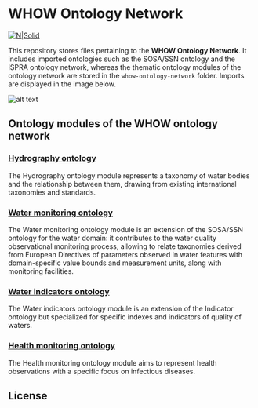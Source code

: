 # WHOW Ontology Network

[![N|Solid](https://media-exp1.licdn.com/dms/image/C4D0BAQF1_MTRwllDtA/company-logo_200_200/0/1619714587457?e=1666224000&v=beta&t=GSrOdq7fL-5BXGs5EE2zGmAveTQHCsUldp3Yf-Wv5MQ)](https://whowproject.eu/)

This repository stores files pertaining to the **WHOW Ontology Network**. It includes imported ontologies such as the SOSA/SSN ontology and the ISPRA ontology network, whereas the thematic ontology modules of the ontology network are stored in the ```whow-ontology-network``` folder. Imports are displayed in the image below.

![alt text]([https://github.com/whow-project/ontology-network/blob/main/whow-ontology-network/images/water-monitoring-ontology-imports.jpg?raw=true](https://github.com/whow-project/ontology-network/blob/main/whow-ontology-network/images/imports.jpg?raw=true) "Imports of the water monitoring ontology, the health monitoring ontology and hydrography ontology")

## Ontology modules of the WHOW ontology network

### [Hydrography ontology](https://raw.githubusercontent.com/whow-project/ontology-network/main/whow-ontology-network/hydrography-ontology.ttl)

The Hydrography ontology module represents a taxonomy of water bodies and the relationship between them, drawing from existing international taxonomies and standards.

### [Water monitoring ontology](https://raw.githubusercontent.com/whow-project/ontology-network/main/whow-ontology-network/water-monitoring-ontology.ttl)

The Water monitoring ontology module is an extension of the SOSA/SSN ontology for the water domain: it contributes to the water quality observational monitoring process, allowing to relate taxonomies derived from European Directives of parameters observed in water features with domain-specific value bounds and measurement units, along with monitoring facilities.

### [Water indicators ontology](https://raw.githubusercontent.com/whow-project/ontology-network/main/whow-ontology-network/water-indicators-ontology.ttl)

The Water indicators ontology module is an extension of the Indicator ontology but specialized for specific indexes and indicators of quality of waters.


### [Health monitoring ontology](https://raw.githubusercontent.com/whow-project/ontology-network/main/whow-ontology-network/health-monitoring-ontology.ttl)

The Health monitoring ontology module aims to represent health observations with a specific focus on infectious diseases.

## License
